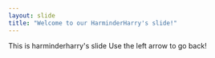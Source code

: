 ```yaml
---
layout: slide
title: "Welcome to our HarminderHarry's slide!"
---
```

This is harminderharry's slide
Use the left arrow to go back!
